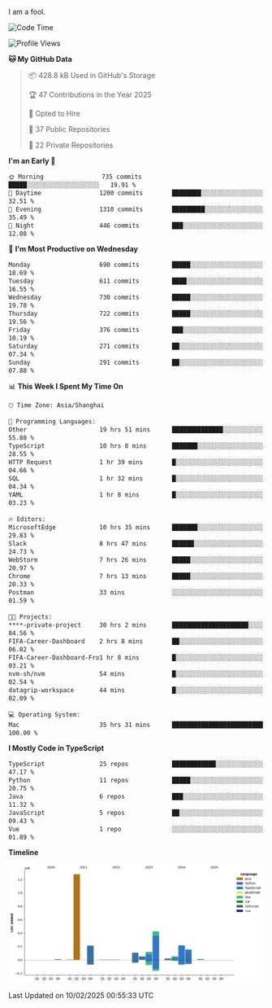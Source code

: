 I am a fool.

<!--START_SECTION:waka-->
![Code Time](http://img.shields.io/badge/Code%20Time-2%2C532%20hrs%2056%20mins-blue)

![Profile Views](http://img.shields.io/badge/Profile%20Views-2-blue)

**🐱 My GitHub Data** 

> 📦 428.8 kB Used in GitHub's Storage 
 > 
> 🏆 47 Contributions in the Year 2025
 > 
> 💼 Opted to Hire
 > 
> 📜 37 Public Repositories 
 > 
> 🔑 22 Private Repositories 
 > 
**I'm an Early 🐤** 

```text
🌞 Morning                735 commits         █████░░░░░░░░░░░░░░░░░░░░   19.91 % 
🌆 Daytime                1200 commits        ████████░░░░░░░░░░░░░░░░░   32.51 % 
🌃 Evening                1310 commits        █████████░░░░░░░░░░░░░░░░   35.49 % 
🌙 Night                  446 commits         ███░░░░░░░░░░░░░░░░░░░░░░   12.08 % 
```
📅 **I'm Most Productive on Wednesday** 

```text
Monday                   690 commits         █████░░░░░░░░░░░░░░░░░░░░   18.69 % 
Tuesday                  611 commits         ████░░░░░░░░░░░░░░░░░░░░░   16.55 % 
Wednesday                730 commits         █████░░░░░░░░░░░░░░░░░░░░   19.78 % 
Thursday                 722 commits         █████░░░░░░░░░░░░░░░░░░░░   19.56 % 
Friday                   376 commits         ███░░░░░░░░░░░░░░░░░░░░░░   10.19 % 
Saturday                 271 commits         ██░░░░░░░░░░░░░░░░░░░░░░░   07.34 % 
Sunday                   291 commits         ██░░░░░░░░░░░░░░░░░░░░░░░   07.88 % 
```


📊 **This Week I Spent My Time On** 

```text
🕑︎ Time Zone: Asia/Shanghai

💬 Programming Languages: 
Other                    19 hrs 51 mins      ██████████████░░░░░░░░░░░   55.88 % 
TypeScript               10 hrs 8 mins       ███████░░░░░░░░░░░░░░░░░░   28.55 % 
HTTP Request             1 hr 39 mins        █░░░░░░░░░░░░░░░░░░░░░░░░   04.66 % 
SQL                      1 hr 32 mins        █░░░░░░░░░░░░░░░░░░░░░░░░   04.34 % 
YAML                     1 hr 8 mins         █░░░░░░░░░░░░░░░░░░░░░░░░   03.23 % 

🔥 Editors: 
MicrosoftEdge            10 hrs 35 mins      ███████░░░░░░░░░░░░░░░░░░   29.83 % 
Slack                    8 hrs 47 mins       ██████░░░░░░░░░░░░░░░░░░░   24.73 % 
WebStorm                 7 hrs 26 mins       █████░░░░░░░░░░░░░░░░░░░░   20.97 % 
Chrome                   7 hrs 13 mins       █████░░░░░░░░░░░░░░░░░░░░   20.33 % 
Postman                  33 mins             ░░░░░░░░░░░░░░░░░░░░░░░░░   01.59 % 

🐱‍💻 Projects: 
****-private-project     30 hrs 2 mins       █████████████████████░░░░   84.56 % 
FIFA-Career-Dashboard    2 hrs 8 mins        ██░░░░░░░░░░░░░░░░░░░░░░░   06.02 % 
FIFA-Career-Dashboard-Fro1 hr 8 mins         █░░░░░░░░░░░░░░░░░░░░░░░░   03.21 % 
nvm-sh/nvm               54 mins             █░░░░░░░░░░░░░░░░░░░░░░░░   02.54 % 
datagrip-workspace       44 mins             █░░░░░░░░░░░░░░░░░░░░░░░░   02.09 % 

💻 Operating System: 
Mac                      35 hrs 31 mins      █████████████████████████   100.00 % 
```

**I Mostly Code in TypeScript** 

```text
TypeScript               25 repos            ████████████░░░░░░░░░░░░░   47.17 % 
Python                   11 repos            █████░░░░░░░░░░░░░░░░░░░░   20.75 % 
Java                     6 repos             ███░░░░░░░░░░░░░░░░░░░░░░   11.32 % 
JavaScript               5 repos             ██░░░░░░░░░░░░░░░░░░░░░░░   09.43 % 
Vue                      1 repo              ░░░░░░░░░░░░░░░░░░░░░░░░░   01.89 % 
```



**Timeline**

![Lines of Code chart](https://raw.githubusercontent.com/VeejaLiu/VeejaLiu/master/assets/bar_graph.png)


 Last Updated on 10/02/2025 00:55:33 UTC
<!--END_SECTION:waka-->
